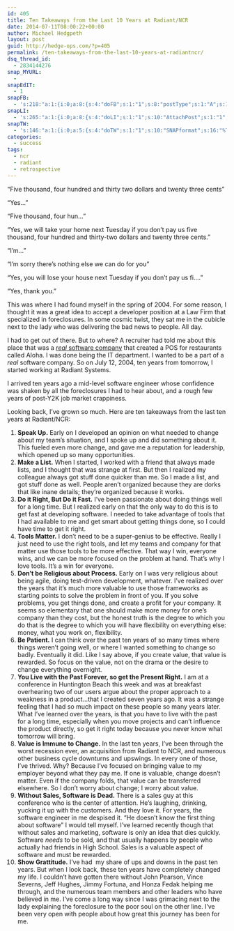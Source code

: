 ```yaml
---
id: 405
title: Ten Takeaways from the Last 10 Years at Radiant/NCR
date: 2014-07-11T08:00:22+00:00
author: Michael Hedgpeth
layout: post
guid: http://hedge-ops.com/?p=405
permalink: /ten-takeaways-from-the-last-10-years-at-radiantncr/
dsq_thread_id:
  - 2834144276
snap_MYURL:
  - 
snapEdIT:
  - 1
snapFB:
  - 's:218:"a:1:{i:0;a:8:{s:4:"doFB";s:1:"1";s:8:"postType";s:1:"A";s:10:"AttachPost";s:1:"2";s:10:"SNAPformat";s:16:"%TITLE% - %SURL%";s:9:"isAutoImg";s:1:"A";s:8:"imgToUse";s:0:"";s:9:"isAutoURL";s:1:"A";s:8:"urlToUse";s:0:"";}}";'
snapLI:
  - 's:265:"a:1:{i:0;a:8:{s:4:"doLI";s:1:"1";s:10:"AttachPost";s:1:"1";s:10:"SNAPformat";s:41:"New post has been published on %SITENAME%";s:11:"SNAPformatT";s:18:"New Post - %TITLE%";s:9:"isAutoImg";s:1:"A";s:8:"imgToUse";s:0:"";s:9:"isAutoURL";s:1:"A";s:8:"urlToUse";s:0:"";}}";'
snapTW:
  - 's:146:"a:1:{i:0;a:5:{s:4:"doTW";s:1:"1";s:10:"SNAPformat";s:16:"%TITLE% - %SURL%";s:8:"attchImg";s:1:"1";s:9:"isAutoImg";s:1:"A";s:8:"imgToUse";s:0:"";}}";'
categories:
  - success
tags:
  - ncr
  - radiant
  - retrospective
---
```

“Five thousand, four hundred and thirty two dollars and twenty three cents”

“Yes…”

“Five thousand, four hun…”

“Yes, we will take your home next Tuesday if you don’t pay us five thousand, four hundred and thirty-two dollars and twenty three cents.”

“I’m…”

“I’m sorry there’s nothing else we can do for you”

“Yes, you will lose your house next Tuesday if you don’t pay us fi….”

“Yes, thank you.”

This was where I had found myself in the spring of 2004.<!--more--> For some reason, I thought it was a great idea to accept a developer position at a Law Firm that specialized in foreclosures. In some cosmic twist, they sat me in the cubicle next to the lady who was delivering the bad news to people. All day.

I had to get out of there. But to where? A recruiter had told me about this place that was a <a title="Radiant Systems" href="http://en.wikipedia.org/wiki/Radiant_Systems" target="_blank"><em>real</em> software company</a> that created a POS for restaurants called Aloha. I was done being the IT department. I wanted to be a part of a _real_ software company. So on July 12, 2004, ten years from tomorrow, I started working at Radiant Systems.

I arrived ten years ago a mid-level software engineer whose confidence was shaken by all the foreclosures I had to hear about, and a rough few years of post-Y2K job market crappiness.

Looking back, I’ve grown so much. Here are ten takeaways from the last ten years at Radiant/NCR:<!--more-->

  1. **Speak Up.** Early on I developed an opinion on what needed to change about my team’s situation, and I spoke up and did something about it. This fueled even more change, and gave me a reputation for leadership, which opened up so many opportunities.
  2. **Make a List.** When I started, I worked with a friend that always made lists, and I thought that was strange at first. But then I realized my colleague always got stuff done quicker than me. So I made a list, and got stuff done as well. People aren’t organized because they are dorks that like inane details; they’re organized because it works.
  3. **Do it Right, But Do it Fast.** I’ve been passionate about doing things well for a long time. But I realized early on that the only way to do this is to get fast at developing software. I needed to take advantage of tools that I had available to me and get smart about getting things done, so I could have time to get it right.
  4. **Tools Matter.** I don’t need to be a super-genius to be effective. Really I just need to use the right tools, and let my teams and company for that matter use those tools to be more effective. That way I win, everyone wins, and we can be more focused on the problem at hand. That’s why I love tools. It’s a win for everyone.
  5. **Don’t be Religious about Process.** Early on I was very religious about being agile, doing test-driven development, whatever. I’ve realized over the years that it’s much more valuable to use those frameworks as starting points to solve the problem in front of you. If you solve problems, you get things done, and create a profit for your company. It seems so elementary that one should make more money for one’s company than they cost, but the honest truth is the degree to which you do that is the degree to which you will have flexibility on everything else: money, what you work on, flexibility.
  6. **Be Patient.** I can think over the past ten years of so many times where things weren’t going well, or where I wanted something to change so badly. Eventually it did. Like I say above, if you create value, that value is rewarded. So focus on the value, not on the drama or the desire to change everything overnight.
  7. **You Live with the Past Forever, so get the Present Right.** I am at a conference in Huntington Beach this week and was at breakfast overhearing two of our users argue about the proper approach to a weakness in a product…that I created seven years ago. It was a strange feeling that I had so much impact on these people so many years later. What I’ve learned over the years, is that you have to live with the past for a long time, especially when you move projects and can’t influence the product directly, so get it right today because you never know what tomorrow will bring.
  8. **Value is Immune to Change.** In the last ten years, I’ve been through the worst recession ever, an acquisition from Radiant to NCR, and numerous other business cycle downturns and upswings. In every one of those, I’ve thrived. Why? Because I’ve focused on bringing value to my employer beyond what they pay me. If one is valuable, change doesn’t matter. Even if the company folds, that value can be transferred elsewhere. So I don’t worry about change; I worry about value.
  9. **Without Sales, Software is Dead.** There is a sales guy at this conference who is the center of attention. He’s laughing, drinking, yucking it up with the customers. And they love it. For years, the software engineer in me despised it. “He doesn’t know the first thing about software” I would tell myself. I’ve learned recently though that without sales and marketing, software is only an idea that dies quickly. Software _needs_ to be sold, and that usually happens by people who actually had friends in High School. Sales is a valuable aspect of software and must be rewarded.
 10. **Show Grattitude.** I’ve had  my share of ups and downs in the past ten years. But when I look back, these ten years have completely changed my life. I couldn’t have gotten there without John Pearson, Vince Severns, Jeff Hughes, Jimmy Fortuna, and Honza Fedak helping me through, and the numerous team members and other leaders who have believed in me. I’ve come a long way since I was grimacing next to the lady explaining the foreclosure to the poor soul on the other line. I’ve been very open with people about how great this journey has been for me.